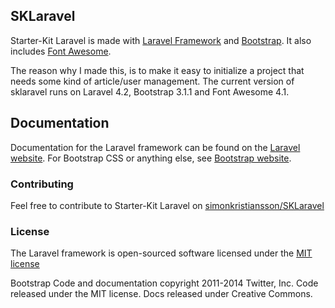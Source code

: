 ## SKLaravel

Starter-Kit Laravel is made with [Laravel Framework](http://laravel.com/docs) and [Bootstrap](http://getbootstrap.com/).
It also includes [Font Awesome](http://fortawesome.github.io/Font-Awesome/).

The reason why I made this, is to make it easy to initialize a project that needs some kind of article/user management.
The current version of sklaravel runs on Laravel 4.2, Bootstrap 3.1.1 and Font Awesome 4.1.

##  Documentation

Documentation for the Laravel framework can be found on the [Laravel website](http://laravel.com/docs).
For Bootstrap CSS or anything else, see [Bootstrap website](http://getbootstrap.com/).

### Contributing

Feel free to contribute to Starter-Kit Laravel on [simonkristiansson/SKLaravel](http://github.com/simonkristiansson/sklaravel)

### License

The Laravel framework is open-sourced software licensed under the [MIT license](http://opensource.org/licenses/MIT)

Bootstrap Code and documentation copyright 2011-2014 Twitter, Inc. Code released under the MIT license. Docs released under Creative Commons.